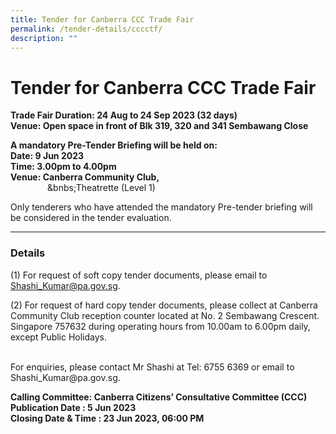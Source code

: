 ```yaml
---
title: Tender for Canberra CCC Trade Fair
permalink: /tender-details/cccctf/
description: ""
---
```

Tender for Canberra CCC Trade Fair
=======================================
**Trade Fair Duration: 24 Aug to 24 Sep 2023 (32 days) <br>
Venue: Open space in front of Blk 319, 320 and 341 Sembawang Close**

**A mandatory Pre-Tender Briefing will be held on: <br>
Date: 9 Jun 2023 <br>
Time: 3.00pm to 4.00pm <br>
Venue: Canberra Community Club,** <br> &nbsp;&nbsp;&nbsp;&nbsp;&nbsp;&nbsp;&nbsp;&nbsp;&nbsp;&nbsp;&nbsp;&nbsp;&nbsp;&nbsp;&nbsp;&amp;bnbs;Theatrette (Level 1) <br>

Only tenderers who have attended the mandatory Pre-tender briefing will be considered in the tender evaluation.

* * *
### Details
(1) For request of soft copy tender documents, please email to Shashi_Kumar@pa.gov.sg.

(2) For request of hard copy tender documents, please collect at Canberra Community Club reception counter located at No. 2 Sembawang Crescent. Singapore 757632 during operating hours from 10.00am to 6.00pm daily, except Public Holidays.

<br>
For enquiries, please contact Mr Shashi at Tel: 6755 6369 or email to Shashi_Kumar@pa.gov.sg.

**Calling Committee: Canberra Citizens’ Consultative Committee (CCC)**<br>
**Publication Date : 5 Jun 2023** <br>
**Closing Date &amp; Time : 23 Jun 2023, 06:00 PM**